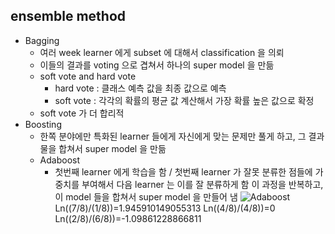 ## ensemble method
* Bagging
	* 여러 week learner 에게 subset 에 대해서 classification 을 의뢰
	* 이들의 결과를 voting 으로 겹쳐서 하나의 super model 을 만듦
	- soft vote and hard vote
		- hard vote : 클래스 예측 값을 최종 값으로 예측
		- soft vote : 각각의 확률의 평균 값 계산해서 가장 확률 높은 값으로 확정
	- soft vote 가 더 합리적
* Boosting
	* 한쪽 분야에만 특화된 learner 들에게 자신에게 맞는 문제만 풀게 하고, 그 결과물을 합쳐서 super model 을 만듦
	* Adaboost
		* 첫번째 learner 에게 학습을 함 / 첫번째 learner 가 잘못 분류한 점들에 가중치를 부여해서 다음 learner 는 이를 잘 분류하게 함 이 과정을 반복하고, 이 model 들을 합쳐서 super model 을 만들어 냄
		![Adaboost](images/6_1.png "Adaboost")
		 Ln((7/8)/(1/8))=1.945910149055313 
		 Ln((4/8)/(4/8))=0 
		 Ln((2/8)/(6/8))=-1.09861228866811 
